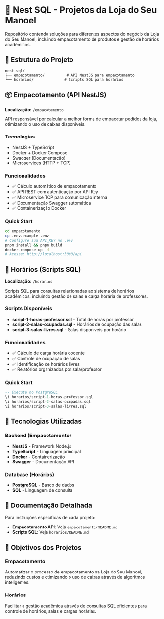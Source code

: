 # 🏢 Nest SQL - Projetos da Loja do Seu Manoel

Repositório contendo soluções para diferentes aspectos do negócio da Loja do Seu Manoel, incluindo empacotamento de produtos e gestão de horários acadêmicos.

## 📁 Estrutura do Projeto

```
nest-sql/
├── empacotamento/          # API NestJS para empacotamento
└── horarios/              # Scripts SQL para horários
```

## 📦 Empacotamento (API NestJS)

**Localização:** `/empacotamento`

API responsável por calcular a melhor forma de empacotar pedidos da loja, otimizando o uso de caixas disponíveis.

### Tecnologias
- NestJS + TypeScript
- Docker + Docker Compose
- Swagger (Documentação)
- Microservices (HTTP + TCP)

### Funcionalidades
- ✅ Cálculo automático de empacotamento
- ✅ API REST com autenticação por API Key
- ✅ Microservice TCP para comunicação interna
- ✅ Documentação Swagger automática
- ✅ Containerização Docker

### Quick Start
```bash
cd empacotamento
cp .env.example .env
# Configure sua API_KEY no .env
pnpm install && pnpm build
docker-compose up -d
# Acesse: http://localhost:3000/api
```

## 📅 Horários (Scripts SQL)

**Localização:** `/horarios`

Scripts SQL para consultas relacionadas ao sistema de horários acadêmicos, incluindo gestão de salas e carga horária de professores.

### Scripts Disponíveis
- **script-1-horas-professor.sql** - Total de horas por professor
- **script-2-salas-ocupadas.sql** - Horários de ocupação das salas
- **script-3-salas-livres.sql** - Salas disponíveis por horário

### Funcionalidades
- ✅ Cálculo de carga horária docente
- ✅ Controle de ocupação de salas
- ✅ Identificação de horários livres
- ✅ Relatórios organizados por sala/professor

### Quick Start
```sql
-- Execute no PostgreSQL
\i horarios/script-1-horas-professor.sql
\i horarios/script-2-salas-ocupadas.sql
\i horarios/script-3-salas-livres.sql
```

## 🚀 Tecnologias Utilizadas

### Backend (Empacotamento)
- **NestJS** - Framework Node.js
- **TypeScript** - Linguagem principal
- **Docker** - Containerização
- **Swagger** - Documentação API

### Database (Horários)
- **PostgreSQL** - Banco de dados
- **SQL** - Linguagem de consulta

## 📖 Documentação Detalhada

Para instruções específicas de cada projeto:

- **Empacotamento API**: Veja `empacotamento/README.md`
- **Scripts SQL**: Veja `horarios/README.md`

## 🎯 Objetivos dos Projetos

### Empacotamento
Automatizar o processo de empacotamento na Loja do Seu Manoel, reduzindo custos e otimizando o uso de caixas através de algoritmos inteligentes.

### Horários
Facilitar a gestão acadêmica através de consultas SQL eficientes para controle de horários, salas e cargas horárias.
